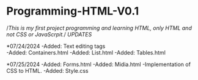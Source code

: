 # Programming-HTML-V0.1
/*This is my first project programming and learning HTML, only HTML and not CSS or JavaScrpit.*/
*UPDATES*

*07/24/2024
 -Added: Text editing tags<br />
 -Added: Containers.html
 -Added: List.html
 -Added: Tables.html

*07/25/2024
-Added: Forms.html
-Added: Midia.html
-Implementation of CSS to HTML.
-Added: Style.css